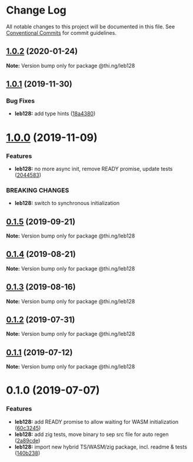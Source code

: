 # Change Log

All notable changes to this project will be documented in this file.
See [Conventional Commits](https://conventionalcommits.org) for commit guidelines.

## [1.0.2](https://github.com/thi-ng/umbrella/compare/@thi.ng/leb128@1.0.1...@thi.ng/leb128@1.0.2) (2020-01-24)

**Note:** Version bump only for package @thi.ng/leb128





## [1.0.1](https://github.com/thi-ng/umbrella/compare/@thi.ng/leb128@1.0.0...@thi.ng/leb128@1.0.1) (2019-11-30)


### Bug Fixes

* **leb128:** add type hints ([18a4380](https://github.com/thi-ng/umbrella/commit/18a4380336604f4a8fc890296d5c9dce5d9c0cd2))





# [1.0.0](https://github.com/thi-ng/umbrella/compare/@thi.ng/leb128@0.1.5...@thi.ng/leb128@1.0.0) (2019-11-09)


### Features

* **leb128:** no more async init, remove READY promise, update tests ([2044583](https://github.com/thi-ng/umbrella/commit/20445837f5af1891703e1c51fe8db56e69f11c86))


### BREAKING CHANGES

* **leb128:** switch to synchronous initialization





## [0.1.5](https://github.com/thi-ng/umbrella/compare/@thi.ng/leb128@0.1.4...@thi.ng/leb128@0.1.5) (2019-09-21)

**Note:** Version bump only for package @thi.ng/leb128





## [0.1.4](https://github.com/thi-ng/umbrella/compare/@thi.ng/leb128@0.1.3...@thi.ng/leb128@0.1.4) (2019-08-21)

**Note:** Version bump only for package @thi.ng/leb128





## [0.1.3](https://github.com/thi-ng/umbrella/compare/@thi.ng/leb128@0.1.2...@thi.ng/leb128@0.1.3) (2019-08-16)

**Note:** Version bump only for package @thi.ng/leb128





## [0.1.2](https://github.com/thi-ng/umbrella/compare/@thi.ng/leb128@0.1.1...@thi.ng/leb128@0.1.2) (2019-07-31)

**Note:** Version bump only for package @thi.ng/leb128





## [0.1.1](https://github.com/thi-ng/umbrella/compare/@thi.ng/leb128@0.1.0...@thi.ng/leb128@0.1.1) (2019-07-12)

**Note:** Version bump only for package @thi.ng/leb128





# 0.1.0 (2019-07-07)


### Features

* **leb128:** add READY promise to allow waiting for WASM initialization ([60c3245](https://github.com/thi-ng/umbrella/commit/60c3245))
* **leb128:** add zig tests, move binary to sep src file for auto regen ([2a89cde](https://github.com/thi-ng/umbrella/commit/2a89cde))
* **leb128:** import new hybrid TS/WASM/zig package, incl. readme & tests ([140b238](https://github.com/thi-ng/umbrella/commit/140b238))
